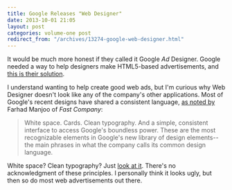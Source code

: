 ```yaml
---
title: Google Releases "Web Designer"
date: 2013-10-01 21:05
layout: post
categories: volume-one post
redirect_from: "/archives/13274-google-web-designer.html"
---
```



It would be much more honest if they called it Google _Ad_ Designer. Google needed a way to help designers make HTML5-based advertisements, and [this is their solution](http://www.google.com/webdesigner/).

I understand wanting to help create good web ads, but I'm curious why Web Designer doesn't look like any of the company's other applications. Most of Google's recent designs have shared a consistent language, [as noted by](http://www.fastcodesign.com/3016268/google-the-redesign) Farhad Manjoo of _Fast Company_:

> White space. Cards. Clean typography. And a simple, consistent interface to access Google's boundless power. These are the most recognizable elements in Google's new library of design elements--the main phrases in what the company calls its common design language.

White space? Clean typography? Just [look at it]({{site.domain}}/public/google-web-designer.png). There's no acknowledgment of these principles. I personally think it looks ugly, but then so do most web advertisements out there.
